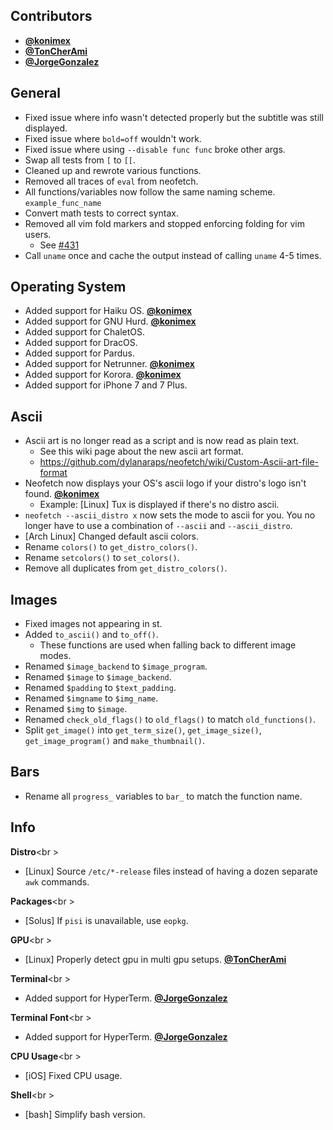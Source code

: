 ## Contributors

- **[@konimex](https://github.com/konimex)**
- **[@TonCherAmi](https://github.com/TonCherAmi)**
- **[@JorgeGonzalez](https://github.com/JorgeGonzalez)**


## General

- Fixed issue where info wasn't detected properly but the subtitle was still displayed.
- Fixed issue where `bold=off` wouldn't work.
- Fixed issue where using `--disable func func` broke other args.
- Swap all tests from `[` to `[[`.
- Cleaned up and rewrote various functions.
- Removed all traces of `eval` from neofetch.
- All functions/variables now follow the same naming scheme. `example_func_name`
- Convert math tests to correct syntax.
- Removed all vim fold markers and stopped enforcing folding for vim users.
    - See [#431](https://github.com/dylanaraps/neofetch/pull/431)
- Call `uname` once and cache the output instead of calling `uname` 4-5 times.


## Operating System

- Added support for Haiku OS. **[@konimex](https://github.com/konimex)**
- Added support for GNU Hurd. **[@konimex](https://github.com/konimex)**
- Added support for ChaletOS.
- Added support for DracOS.
- Added support for Pardus.
- Added support for Netrunner. **[@konimex](https://github.com/konimex)**
- Added support for Korora. **[@konimex](https://github.com/konimex)**
- Added support for iPhone 7 and 7 Plus.


## Ascii

- Ascii art is no longer read as a script and is now read as plain text.
  - See this wiki page about the new ascii art format.
  - https://github.com/dylanaraps/neofetch/wiki/Custom-Ascii-art-file-format
- Neofetch now displays your OS's ascii logo if your distro's logo isn't found. **[@konimex](https://github.com/konimex)**
    - Example: [Linux] Tux is displayed if there's no distro ascii.
- `neofetch --ascii_distro x` now sets the mode to ascii for you. You no longer have to use a combination of `--ascii` and `--ascii_distro`.
- [Arch Linux] Changed default ascii colors.
- Rename `colors()` to `get_distro_colors()`.
- Rename `setcolors()` to `set_colors()`.
- Remove all duplicates from `get_distro_colors()`.


## Images

- Fixed images not appearing in st.
- Added `to_ascii()` and `to_off()`.
    - These functions are used when falling back to different image modes.
- Renamed `$image_backend` to `$image_program`.
- Renamed `$image` to `$image_backend`.
- Renamed `$padding` to `$text_padding`.
- Renamed `$imgname` to `$img_name`.
- Renamed `$img` to `$image`.
- Renamed `check_old_flags()` to `old_flags()` to match `old_functions()`.
- Split `get_image()` into `get_term_size()`, `get_image_size()`, `get_image_program()` and `make_thumbnail()`.


## Bars

- Rename all `progress_` variables to `bar_` to match the function name.


## Info

**Distro**<br \>

- [Linux] Source `/etc/*-release` files instead of having a dozen separate `awk` commands.

**Packages**<br \>

- [Solus] If `pisi` is unavailable, use `eopkg`.

**GPU**<br \>

- [Linux] Properly detect gpu in multi gpu setups. **[@TonCherAmi](https://github.com/TonCherAmi)**

**Terminal**<br \>

- Added support for HyperTerm. **[@JorgeGonzalez](https://github.com/JorgeGonzalez)**

**Terminal Font**<br \>

- Added support for HyperTerm. **[@JorgeGonzalez](https://github.com/JorgeGonzalez)**

**CPU Usage**<br \>

- [iOS] Fixed CPU usage.

**Shell**<br \>

- [bash] Simplify bash version.
